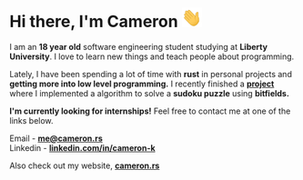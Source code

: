 <h1 align="Left">Hi there, I'm Cameron <img src="assets/wave.gif" width="35px"></h1>

I am an **18 year old** software engineering student studying at **Liberty University**. I love to learn new things and teach people about programming.

Lately, I have been spending a lot of time with **rust** in personal projects and **getting more into low level programming.** I recently finished a [**project**](https://github.com/wzid/sudoku-solver) where I implemented a algorithm to solve a **sudoku puzzle** using **bitfields.**

**I'm currently looking for internships!** Feel free to contact me at one of the links below.

Email - **[me@cameron.rs](mailto:me@cameron.rs)**<br>
Linkedin - **[linkedin.com/in/cameron-k](https://www.linkedin.com/in/cameron-k-a00565257/)**<br>

Also check out my website, [**cameron.rs**](https://cameron.rs)
